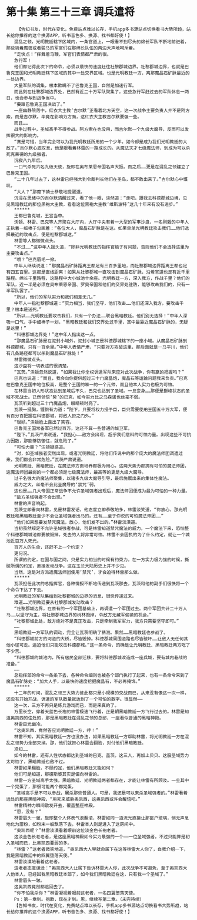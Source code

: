 # 第十集 第三十三章 调兵遣将
        【告知书友，时代在变化，免费站点难以长存，手机app多书源站点切换看书大势所趋，站长给你推荐的这个换源APP，听书音色多、换源、找书都好使！】
       混乱之领，光明教廷辖下区域内，一条官道上，一眼看不到尽头的绵长军队不断地前进着，那些骑着魔兽或者骏马的军官们在那绵长队伍的两边大声地呵斥着。
       “走快点！”挥舞着马鞭，军官们表情都严肃的很。
       急行军！
       他们都记得此次下的命令，必须以最快的速度赶往社黎郡城边界。社黎郡城边界，也就是巴鲁克王国和光明教廷辖下区域的其中一处交界区域。也是光明教廷一方，离那魔晶石矿脉最近的一处边界。
       大量军队的调集，根本欺瞒不了巴鲁克王国，自然是加速行军。
       而此刻在社黎郡城边界处，已然有近二十万军队聚集了。这些急行军赶过去的军队休息一两日，也会参与到战争当中。
       “要跟巴鲁克王国决战了。”
       一座幽静院落中，红衣大主教‘吉尔默’正看着北方天空，这一次战争主要负责人并不是阿方索，而是吉尔默。毕竟在影响力方面，这红衣大主教吉尔默要强一些。
       而且……
       战争过程中，圣域高手不得参战。阿方索在也没用，而吉尔默一个九级大魔导，反而可以发挥很大的影响力。
       “真是可惜，当年完全可以为我光明教廷所用的一个少年，如今却是成为我们光明教廷的大敌了。”吉尔默心底叹息，他是眼看着林雷的一路成长的。从魔法天才七级魔法师，到成为可以杀死克莱德的九级强者。
       沉寂八九年后。
       一口气杀死六名九级天使，旋即在奥布莱恩帝国名声大振。而之后……更是在混乱之领建立了巴鲁克王国。
       “二十几年过去了，这林雷已经强大到令裁判长他们在圣岛，都不敢出来了。”吉尔默心中慨叹。
       “大人？”那麾下骑士恭敬地提醒道。
       沉浸在思绪中的吉尔默清醒过来，看了他一眼，淡然道：“走吧，跟我去科德郡城边境，见见黑暗教廷的那位黑袍大主教，看看这位黑袍大主教‘维斯波特’这几十年来有没有进步。”
       ******
       王都巴鲁克城，王宫当中。
       沃顿、林雷、巴克等人齐聚在大厅内，大厅中央有着一大型的军事沙盘，一名刚毅的中年人正执着一细棒子勾画着：“各位大人，魔晶石矿脉是在这。如果单单光明教廷攻击我们……他们选择最近的攻击点，便是社黎郡城这。”
       林雷等人都微微点头。
       “不过……”这中年人摇头道，“除非光明教廷的指挥官脑子有问题，否则他们不会选择这里为主要攻击点。”
       “哦？”巴克眉毛一掀。
       中年人继续说道：“那魔晶石矿脉距离王都足有三百多里地，而社黎郡城边界距离王都也足有四五百里。这都是直线距离！如果从社黎郡城一直攻击到魔晶石矿脉，沿着官道也足有近千里路程。绵长千里路程，这路程中大小城池十余座。光明教廷一方，深入我方，作战千里？他们的军队，近一半是必须在奥布莱恩帝国、罗奥帝国和他们的交界处驻防，能够攻击我们的，只有一半军队罢了。”
       “所以，他们的军队实力和我们相差无几。”
       中年人一指社黎郡城道：“实力相当，我们坚守，他们攻击……他们还深入我方。要攻击千里？根本是送死。”
       “所以……光明教廷要攻击我们，只有一个办法……联合黑暗教廷。他们别无选择！”中年人深吸一口气，手中细棒子一划，“黑暗教廷和我们交界处过千里，其中最靠近魔晶石矿脉的，无疑是这里！”
       “科德郡城边界处！”这中年人指出这一点。
       “那魔晶石矿脉是在泥封小城外，泥封小城正是科德郡城辖下的一座小城。从魔晶石矿脉到科德郡城，只有一百余里。”中年人表情严肃，“只要对方攻破这里，那后面就是一马平川，他们有几条路径都可以杀到魔晶石矿脉处！”
       林雷微微点头。
       这沙盘将一切表述的很清楚。
       “瓦茨。”沃顿忽然说道，“如果我让你全权调遣军队来应对此次战争，你有赢的把握吗？”
       巴克也说道：“而且，我会向你提供超过三十门魔晶炮，魔晶石等运输问题我来负责。”巴克在巴鲁克王国中地位极高，是整个王国的唯一的一个元帅，而且他本人实力也极为可怕。
       在林雷当初人形状态达到圣域后不久，巴克也达到了圣域。一旦变身……那便是巅峰状态的圣域不死战士。已然领悟‘势’的巴克，如今实力比之乌森诺也丝毫不弱。
       瓦茨听到超过三十门魔晶炮，眼睛顿时亮了。
       瓦茨一挺胸，铿锵有力道：“陛下，只要将权力授予臣，臣只需要使用王国五十万大军，便有百分百把握在科德郡城，将敌人拒之门外。”
       “很好。”沃顿脸上露出了笑容。
       巴鲁克王国常备军已然过百万，这还不算一些普通的城卫军，
       “陛下。”瓦茨严肃说道，“我担心……敌方会出现，超乎我们意料的可怕力量。出现这些不可抗力因数，那能够防御住，就危险了。”
       “可怕力量？”沃顿疑惑道。
       “对，如圣域强者突然出现，或者光明教廷，将他们传说中的那个庞大的魔法师团调遣过来，我们都会非常危险。”瓦茨严肃说道。
       光明教廷、黑暗教廷，在魔法师方面培养都极为用心。这两大势力都拥有可怕的魔法师团，这魔法师团最弱的一个都必须是七级魔法师，最高等的更是九级大魔导。
       过千名强大的魔法师聚集，以诸多九级大魔导引导，最后施展出来的集体性魔法。
       威力之大，丝毫不会比圣魔导的‘禁咒’弱。
       这也是……几大帝国正常战争不允许圣域强者出现后，魔法师团便成为最为可怕的一种力量。
       “敌方圣域强者不会出现。”
       林雷的声音响起。
       瓦茨立即看向林雷，见是林雷发话，他态度立即恭敬地多，林雷淡笑道，“你放心，那光明教廷和黑暗教廷至少不会让圣域强者出马的。还有……至于你说的可怕魔法师团……”
       “他们如果想要发禁咒魔法，放心，他们发不出的。”林雷淡漠道。
       当初虽然规定不允许圣域强者参战，可是林雷知道禁咒魔法的威力，一个魔法下来，恐怕整个科德郡城城池都要被毁掉，死去的人将非常可怕。林雷不会固执的为了什么约定，就让一个城池近百万人死光。
       百万人的生命，还赶不上一个约定？
       更何况。
       所谓的约定，在国与国之间，只是实力相当的时候有约束力。在一方实力极为强的时候，撕破所谓的约定，直接发动战争。这在玉兰大陆历史上并不少见。
       当然，这是对方派遣魔法师团使用‘禁咒’，才会迫得林雷那么做。
       ******
       瓦茨担任此次的总指挥官，各种情报不断地传递到瓦茨那去，瓦茨和他的副手们很快将一个个命令下达了下去。
       光明教廷的军队集结到社黎郡城的边界的消息，很快传递过来。
       难道……光明教廷要从社黎郡城发动攻击？
       “社黎郡城边界，在原有的一个军团基础上，再调遣一个军团过去。两个军团共计二十万人马……以坚守为主，将社黎郡城边界的树林毁掉，令敌方无藏军偷袭的机会。”
       “社黎郡城此处，敌方绝对不是真正攻击，只是牵制我军军力，我方只需要坚守即可。”
       ……
       黑暗教廷一方军队的调动，完全让瓦茨明确了猜测。果然……黑暗教廷也参战了。
       “科德郡城前方的河道的大桥，尽皆毁掉。科德郡城周围道路也尽皆破坏……让敌人无任何其他小径可走。逼迫他们只能攻击科德郡城。”这一条命令，的确是让光明教廷、黑暗教廷两方吃了不少苦。
       “科德郡城的城池内，所有居民全部迁移，要将科德郡城改造成一座兵城，要有城内巷战的准备。”
       ……
       总指挥部的命令一条条下去，各种命令细则也被各个部门执行了起来，也有一条命令来到了魔晶石矿脉处：“加大人手，以最快的速度挖掘魔晶石，不必再掩饰。”
       ******
       十二年的时间，混乱之领三大势力彼此都只是小规模的交战而已，从来没有像这一次一样，还没有开始开战，调遣的军队数量就达到了一个可怕的数字。很显然——
       这一次，三方不再只是练兵游戏而已，而是来真的了。
       万里长空，穿着天蓝色长袍的林雷极速飞行着，正是朝黑暗教廷一方飞行过去的。林雷是知道奥凯西的住处的，那是黑暗教廷在混乱之领的总部，一座看似普通的黑暗神殿。
       林雷目光幽冷。
       “这奥凯西，竟然答应光明教廷一方，哼！”
       林雷不知，其实黑暗教廷一方也没办法，如果黑暗教廷一方帮助林雷，将光明教廷一方在混乱之领势力全部灭掉。那，他们就担心林雷会翻脸，对付他们黑暗教廷。
       须知……
       如今的林雷，还有人性状态都达到圣域的巴克、盖茨。这三人，再加上贝贝。这股圣域势力太可怕了，黑暗教廷也敌不过。
       林雷如果翻脸，不顾约定，他们黑暗教廷又能如何？
       他们可是知道，那德斯黎其实是偏向林雷的。
       林雷一方圣域高手太强，黑暗教廷、光明教廷两者都存在，才能让林雷有所顾及。一旦其中一个完蛋了，那很可能两个都完蛋。
       “圣域高手是不可以参战，屠杀那些普通人。可是，我还是可以来杀圣域强者的。”林雷看着远处的那座黑暗神殿，“用死来威胁奥凯西，这奥凯西或许会醒悟吧。”
       林雷精神力瞬间散发开去，覆盖整座神殿。
       “恩，没有？”
       林雷眉头一皱，旋即整个人体表气浪翻滚，林雷如同一道流光直接让那窗户玻璃，悄无声息地化为齑粉，如粉末一般飘落下去。林雷本人则是进入了这房间中。
       “奥凯西呢？”林雷淡漠看着眼前这位淡金色长袍老者。
       这淡金色长老老者，是这座黑暗神殿如今实力最强的一个——一位圣域强者。不过只能算是初入圣域而已，比奥凯西要弱的多。
       “林雷？”这老者微笑地道，“奥凯西大人早就命属下在这等林雷大人你了，自我介绍一下，我是黑暗教廷中的四翼堕落天使。”
       林雷淡漠地看着这老者。
       这老者态度谦逊：“奥凯西大人让属下告诉林雷大人你，此次战争不可避免，至于奥凯西大人他本人，已经回我黑暗教廷本部了，如今我们黑暗教廷在这，只有我一个圣域了。”
       林雷眉头一皱。
       这奥凯西竟然都逃回去了。
       “你不怕我杀你？”林雷凝视着眼前这老者，一名四翼堕落天使。
       Ps：第一章到。抱歉，现在才到。恩，继续写第二章。（未完待续）
       【告知书友，时代在变化，免费站点难以长存，手机app多书源站点切换看书大势所趋，站长给你推荐的这个换源APP，听书音色多、换源、找书都好使！】